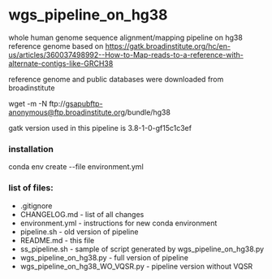 # wgs_pipeline_on_hg38

whole human genome sequence alignment/mapping pipeline on hg38 reference genome based on https://gatk.broadinstitute.org/hc/en-us/articles/360037498992--How-to-Map-reads-to-a-reference-with-alternate-contigs-like-GRCH38

reference genome and public databases  were downloaded from broadinstitute

wget -m -N ftp://gsapubftp-anonymous@ftp.broadinstitute.org/bundle/hg38

gatk version used in this pipeline is 3.8-1-0-gf15c1c3ef

### installation

conda env create --file environment.yml

### list of files:

- .gitignore
- CHANGELOG.md - list of all changes 
- environment.yml - instructions for new conda environment
- pipeline.sh - old version of pipeline 
- README.md - this file
- ss_pipeline.sh - sample of script generated by wgs_pipeline_on_hg38.py   
- wgs_pipeline_on_hg38.py - full version of pipeline
- wgs_pipeline_on_hg38_WO_VQSR.py - pipeline version without VQSR

 